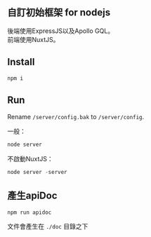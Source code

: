 ## 自訂初始框架 for nodejs
後端使用ExpressJS以及Apollo GQL。  
前端使用NuxtJS。

## Install
```js
npm i
```

## Run
Rename `/server/config.bak` to `/server/config`.

一般：
```js
node server
```
不啟動NuxtJS：
```js
node server -server
```

## 產生apiDoc
```
npm run apidoc
```
文件會產生在 `./doc` 目錄之下

